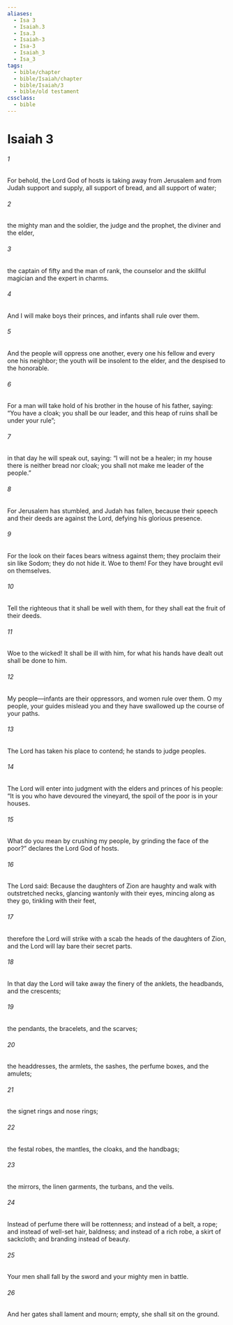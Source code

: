 ```yaml
---
aliases:
  - Isa 3
  - Isaiah.3
  - Isa.3
  - Isaiah-3
  - Isa-3
  - Isaiah_3
  - Isa_3
tags:
  - bible/chapter
  - bible/Isaiah/chapter
  - bible/Isaiah/3
  - bible/old testament
cssclass:
  - bible
---
```


# Isaiah 3

###### 1
For behold, the Lord God of hosts is taking away from Jerusalem and from Judah support and supply, all support of bread, and all support of water;
###### 2
the mighty man and the soldier, the judge and the prophet, the diviner and the elder,
###### 3
the captain of fifty and the man of rank, the counselor and the skillful magician and the expert in charms.
###### 4
And I will make boys their princes, and infants shall rule over them.
###### 5
And the people will oppress one another, every one his fellow and every one his neighbor; the youth will be insolent to the elder, and the despised to the honorable.
###### 6
For a man will take hold of his brother in the house of his father, saying: “You have a cloak; you shall be our leader, and this heap of ruins shall be under your rule”;
###### 7
in that day he will speak out, saying: “I will not be a healer; in my house there is neither bread nor cloak; you shall not make me leader of the people.”
###### 8
For Jerusalem has stumbled, and Judah has fallen, because their speech and their deeds are against the Lord,   defying his glorious presence.
###### 9
For the look on their faces bears witness against them; they proclaim their sin like Sodom; they do not hide it. Woe to them!   For they have brought evil on themselves.
###### 10
Tell the righteous that it shall be well with them,   for they shall eat the fruit of their deeds.
###### 11
Woe to the wicked! It shall be ill with him, for what his hands have dealt out shall be done to him.
###### 12
My people—infants are their oppressors, and women rule over them. O my people, your guides mislead you and they have swallowed up the course of your paths.
###### 13
The Lord  has taken his place to contend; he stands to judge peoples.
###### 14
The Lord will enter into judgment with the elders and princes of his people: “It is you who have devoured the vineyard,   the spoil of the poor is in your houses.
###### 15
What do you mean by crushing my people, by grinding the face of the poor?” declares the Lord God of hosts.
###### 16
The Lord said:   Because the daughters of Zion are haughty and walk with outstretched necks, glancing wantonly with their eyes, mincing along as they go,   tinkling with their feet,
###### 17
therefore the Lord will strike with a scab the heads of the daughters of Zion, and the Lord will lay bare their secret parts.
###### 18
In that day the Lord will take away the finery of the anklets, the headbands, and the crescents;
###### 19
the pendants, the bracelets, and the scarves;
###### 20
the headdresses, the armlets, the sashes, the perfume boxes, and the amulets;
###### 21
the signet rings and nose rings;
###### 22
the festal robes, the mantles, the cloaks, and the handbags;
###### 23
the mirrors, the linen garments, the turbans, and the veils.
###### 24
Instead of perfume there will be rottenness; and instead of a belt, a rope; and instead of well-set hair, baldness; and instead of a rich robe, a skirt of sackcloth; and branding instead of beauty.
###### 25
Your men shall fall by the sword and your mighty men in battle.
###### 26
And her gates shall lament and mourn; empty, she shall sit on the ground.


